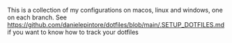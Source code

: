 This is a collection of my configurations on macos, linux and windows, one on each branch.
See https://github.com/danielepintore/dotfiles/blob/main/.SETUP_DOTFILES.md if you want to know how to track your dotfiles
